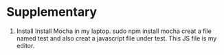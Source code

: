 # Supplementary
1. Install
Install Mocha in my laptop.
sudo npm install mocha
creat a file named test and also creat a javascript file under test. This JS file is my editor.
